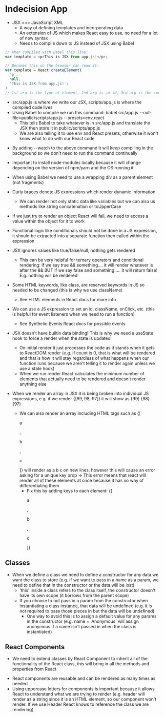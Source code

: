 # Indecision App

- JSX === JavaScript XML
  - A way of defining templates and incorporating data
  * An extension of JS which makes React easy to use, no need for a lot of new syntax
  * Needs to compile down to JS instead of JSX using Babel

```js
// When compiled with Babel this line:
var template = <p>This is JSX from app.js!</p>;

// Becomes this so the browser can read it:
var template = React.createElement(
  'p',
  null,
  'This is JSX from app.js!';
)
// 1st arg is the type of element, 2nd arg is an id, 3rd arg is the content to be rendered
```

- src/app.js is where we write our JSX, scripts/app.js is where the compiled code lives
- Using Babel to compile we run this command: babel src/app.js --out-file=public/scripts/app.js --presets=env,react
  - This tells Babel to take whatever is in src/app.js and translate the JSX then store it in public/scripts/app.js
  - We are also telling it to use env and React presets, otherwise it won't know what to do with our React code

* By adding --watch to the above command it will keep compiling in the background so we don't need to run the command continually

* Important to install node-modules locally because it will change depending on the version of npm/yarn and the OS running it

* When using Babel we need to use a wrapping div as a parent element (not fragments)

* Curly braces denote JS expressions which render dynamic information

  - We can render not only static data like variables but we can also us methods like string concatenation or toUpperCase

* If we just try to render an object React will fail, we need to access a value within the object for it to work

* Functional logic like conditionals should not be done in a JS expression, it should be extracted into a separate function then called within the expression

* JSX ignores values like true/false/null, nothing gets rendered

  - This can be very helpful for ternary operators and conditional rendering: If we say true && something.... it will render whatever is after the && BUT if we say false and something..... it will return false! E.g. nothing will be rendered!

* Some HTML keywords, like class, are reserved keywords in JS so needed to be changed (this is why we use className)

  - See HTML elements in React docs for more info

* We can use a JS expression to set an id, className, onClick, etc. (this is helpful for event listeners when we need to run a function)

  - See Synthetic Events React docs for possible events

* JSX doesn't have builtin data binding! This is why we need a useState hook to force a render when the state is updated

  - On initial render it just processes the code as it stands when it gets to ReactDOM.render (e.g. if count is 0, that is what will be rendered and that is how it will stay regardless of what happens when our function runs because we aren't telling it to render again unless we use a state hook)

  * When we run render React calculates the minimum number of elements that actually need to be rendered and doesn't render anything else

* When we render an array in JSX it is being broken into individual JS expressions, e.g. if we render {[99, 98, 97]} it will show as {99} {98} {97}
  - We can also render an array including HTML tags such as {[<p>a</p>, <p>b</p>, <p>c</p>]} will render as a b c on new lines, however this will cause an error asking for a unique key prop -> This error means that react will render all of these elements at once because it has no way of differentiating them
    - Fix this by adding keys to each element: {[<p key="1">a</p>, <p key="2">b</p>, <p key="3">c</p>]}

## Classes

- When we define a class we need to define a constructor for any data we want the class to store (e.g. if we want to pass in a name as a param, we need to define that in the constructor or the data will be lost)
  - 'this' inside a class refers to the class itself, the constructor doesn't have its own scope (it borrows from the parent scope)
  - If you choose to not pass in a param from the constructor when instantiating a class instance, that data will be undefined (e.g. it is not required to pass those pieces in but the data will be undefined)
    - One way to avoid this is to assign a default value for any params in the constructor (e.g. name = 'Anonymous' will assign anonymous if a name isn't passed in when the class is instantiated)

## React Components

- We need to extend classes by React.Component to inherit all of the functionality of the React class, this will bring in all the methods and properties from React

* React components are reusable and can be rendered as many times as needed
* Using uppercase letters for components is important because it allows React to understand what we are trying to render (e.g. header will render as a string since it is an HTML element, so our component won't render. If we use Header React knows to reference the class we are rendering)
